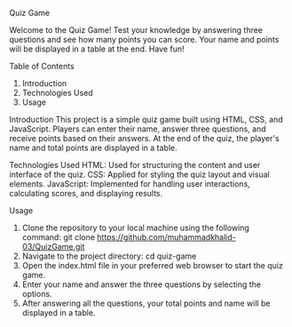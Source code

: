 Quiz Game

Welcome to the Quiz Game! Test your knowledge by answering three questions and see how many points you can score. Your name and points will be displayed in a table at the end. Have fun!

Table of Contents
1. Introduction
2. Technologies Used
3. Usage

Introduction
This project is a simple quiz game built using HTML, CSS, and JavaScript. Players can enter their name, answer three questions, and receive points based on their answers. At the end of the quiz, the player's name and total points are displayed in a table.

Technologies Used
HTML: Used for structuring the content and user interface of the quiz.
CSS: Applied for styling the quiz layout and visual elements.
JavaScript: Implemented for handling user interactions, calculating scores, and displaying results.

Usage
1. Clone the repository to your local machine using the following command:
   git clone https://github.com/muhammadkhalid-03/QuizGame.git
2. Navigate to the project directory:
   cd quiz-game
3. Open the index.html file in your preferred web browser to start the quiz game.
4. Enter your name and answer the three questions by selecting the options.
5. After answering all the questions, your total points and name will be displayed in a table.
